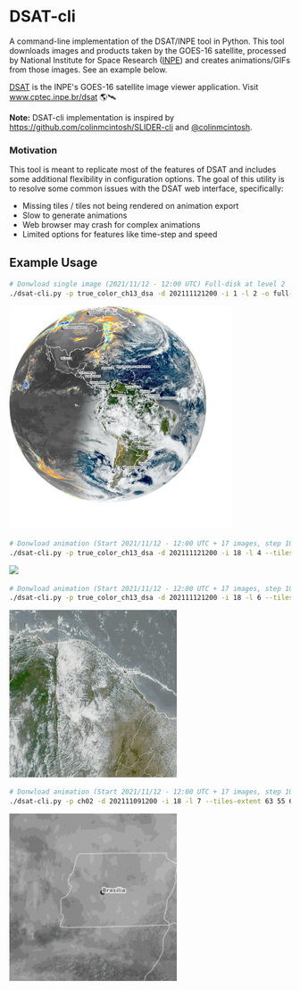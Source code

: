 # DSAT-cli
A command-line implementation of the DSAT/INPE tool in Python.
This tool downloads images and products taken by the GOES-16 satellite, processed by National Institute for Space Research ([INPE](www.inpe.br))
and creates animations/GIFs from those images. See an example below.

[DSAT](www.cptec.inpe.br/dsat) is the INPE's GOES-16 satellite image viewer application. Visit www.cptec.inpe.br/dsat 🌎🛰️

**Note:** DSAT-cli implementation is inspired by https://github.com/colinmcintosh/SLIDER-cli and [@colinmcintosh](https://github.com/colinmcintosh).

### Motivation

This tool is meant to replicate most of the features of DSAT and includes some additional
flexibility in configuration options. The goal of this utility is to resolve some common issues with
the DSAT web interface, specifically:

- Missing tiles / tiles not being rendered on animation export
- Slow to generate animations
- Web browser may crash for complex animations
- Limited options for features like time-step and speed

## Example Usage

```bash
# Donwload single image (2021/11/12 - 12:00 UTC) Full-disk at level 2
./dsat-cli.py -p true_color_ch13_dsa -d 202111121200 -i 1 -l 2 -o full-disk.png
```
<img src="examples/full-disk.png" width="400px"/>

```bash
# Donwload animation (Start 2021/11/12 - 12:00 UTC + 17 images, step 10 min) Brazil at level 4
./dsat-cli.py -p true_color_ch13_dsa -d 202111121200 -i 18 -l 4 --tiles-extent 5 4 9 8 -o brazil-l4-anim.gif
```
<img src="examples/brazil-l4-anim.gif" width="300px"/>

```bash
# Donwload animation (Start 2021/11/12 - 12:00 UTC + 17 images, step 10 min) Fortaleza - CE at level 6
./dsat-cli.py -p true_color_ch13_dsa -d 202111121200 -i 18 -l 6 --tiles-extent 34 22 35 23 -o fortaleza-l4-anim.gif
```
<img src="examples/fortaleza-l6-anim.gif" width="300px"/>

```bash
# Donwload animation (Start 2021/11/12 - 12:00 UTC + 17 images, step 10 min) Brasília - DF at level 7
./dsat-cli.py -p ch02 -d 202111091200 -i 18 -l 7 --tiles-extent 63 55 63 55 -o brasilia-l7-anim.gif
```
<img src="examples/brasilia-l7-anim.gif" width="300px"/>
